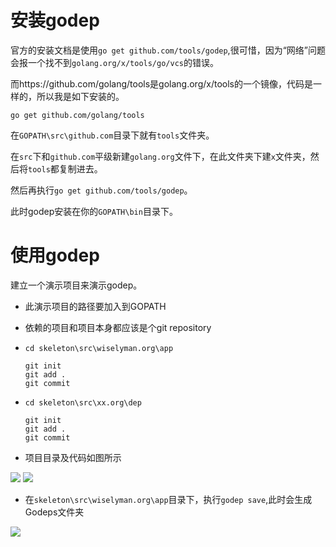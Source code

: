 # 安装godep

官方的安装文档是使用`go get github.com/tools/godep`,很可惜，因为“网络”问题会报一个找不到`golang.org/x/tools/go/vcs`的错误。

而https://github.com/golang/tools是golang.org/x/tools的一个镜像，代码是一样的，所以我是如下安装的。

```
go get github.com/golang/tools
```

在`GOPATH\src\github.com`目录下就有`tools`文件夹。

在`src`下和`github.com`平级新建`golang.org`文件下，在此文件夹下建`x`文件夹，然后将`tools`都复制进去。

然后再执行`go get github.com/tools/godep`。

此时godep安装在你的`GOPATH\bin`目录下。


# 使用godep

建立一个演示项目来演示godep。

- 此演示项目的路径要加入到GOPATH

- 依赖的项目和项目本身都应该是个git repository

 - `cd skeleton\src\wiselyman.org\app` 
  
    ```
	git init 
	git add .
	git commit
    ```
 - `cd skeleton\src\xx.org\dep` 
  
    ```
	git init
	git add .   
	git commit   
    ```
- 项目目录及代码如图所示    

![](https://raw.githubusercontent.com/wiselyman/study/master/go/resources/godep-main.jpg)
![](https://raw.githubusercontent.com/wiselyman/study/master/go/resources/godep-external.jpg)



- 在`skeleton\src\wiselyman.org\app`目录下，执行`godep save`,此时会生成Godeps文件夹

![](https://raw.githubusercontent.com/wiselyman/study/master/go/resources/godep-Godeps.jpg)





